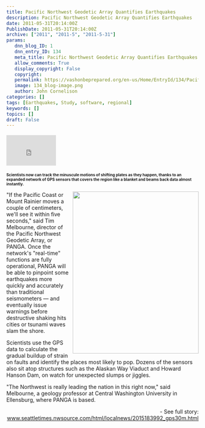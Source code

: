 ```yaml
---
title: Pacific Northwest Geodetic Array Quantifies Earthquakes
description: Pacific Northwest Geodetic Array Quantifies Earthquakes
date: 2011-05-31T20:14:00Z
PublishDate: 2011-05-31T20:14:00Z
archive: ["2011", "2011-5", "2011-5-31"]
params:
   dnn_blog_ID: 1
   dnn_entry_ID: 134
   meta_title: Pacific Northwest Geodetic Array Quantifies Earthquakes
   allow_comments: True
   display_copyright: False
   copyright: 
   permalink: https://vashonbeprepared.org/en-us/Home/EntryId/134/Pacific-Northwest-Geodetic-Array-Quantifies-Earthquakes
   image: 134_blog-image.png
   author: John Cornelison
categories: []
tags: [Earthquakes, Study, software, regional]
keywords: []
topics: []
draft: False
---
```


<div class="wlWriterHeaderFooter" style="padding-bottom: 4px; margin: 0px; padding-left: 0px; padding-right: 0px; float: none; padding-top: 4px"><iframe src="http://www.facebook.com/widgets/like.php?href=http://vashoneoc.org/Blogs/VashonPreparedness/tabid/164/EntryId/134/Pacific-Northwest-Geodetic-Array-Quantifies-Earthquakes.aspx" frameborder="0" scrolling="no" style="border-bottom: medium none; border-left: medium none; width: 130px; height: 80px; border-top: medium none; border-right: medium none"></iframe></div>
<p><font size="1"><strong>Scientists now can track the minuscule motions of shifting plates as they happen, thanks to an expanded network of GPS sensors that covers the region like a blanket and beams back data almost instantly.</strong></font></p>
<p><img alt="" align="right" width="330" height="425" style="margin: 0px 0px 5px 5px; display: inline; float: right" src="http://seattletimes.nwsource.com/ABPub/2011/05/29/2015183967.gif" /></p>
<p>"If the Pacific Coast or Mount Rainier moves a couple of centimeters, we'll see it within five seconds," said Tim Melbourne, director of the Pacific Northwest Geodetic Array, or PANGA. Once the network's "real-time" functions are fully operational, PANGA will be able to pinpoint some earthquakes more quickly and accurately than traditional seismometers — and eventually issue warnings before destructive shaking hits cities or tsunami waves slam the shore.</p>
<p>Scientists use the GPS data to calculate the gradual buildup of strain on faults and identify the places most likely to pop. Dozens of the sensors also sit atop structures such as the Alaskan Way Viaduct and Howard Hanson Dam, on watch for unexpected slumps or jiggles.</p>
<p>"The Northwest is really leading the nation in this right now," said Melbourne, a geology professor at Central Washington University in Ellensburg, where PANGA is based.</p>
<p align="right">- See full story: <a title="http://seattletimes.nwsource.com/html/localnews/2015183992_gps30m.html" href="http://www.seattletimes.nwsource.com/html/localnews/2015183992_gps30m.html">www.seattletimes.nwsource.com/html/localnews/2015183992_gps30m.html</a></p>
